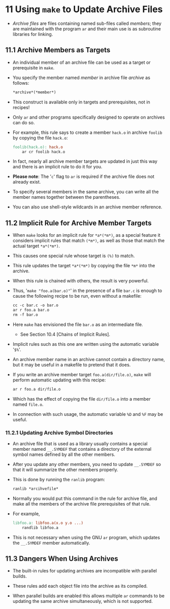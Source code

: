 # 11 Using `make` to Update Archive Files

- *Archive files* are files containing named sub-files called *members*; they are maintained with the program `ar` and their main use is as subroutine libraries for linking.

## 11.1 Archive Members as Targets

- An individual member of an archive file can be used as a target or prerequisite in `make`.

- You specify the member named *member* in archive file *archive* as follows:

    ```Makefile
    *archive*(*member*)
    ```

- This construct is available only in targets and prerequisites, not in recipes!

- Only `ar` and other programs specifically designed to operate on archives can do so.

- For example, this rule says to create a member `hack.o` in archive `foolib` by copying the file `hack.o`:

    ```Makefile
    foolib(hack.o): hack.o
        ar cr foolib hack.o
    ```

- In fact, nearly all archive member targets are updated in just this way and there is an implicit rule to do it for you.

- **Please note**: The '`c`' flag to `ar` is required if the archive file does not already exist.

- To specify several members in the same archive, you can write all the member names together between the parentheses.

- You can also use shell-style wildcards in an archive member reference.

## 11.2 Implicit Rule for Archive Member Targets

- When `make` looks for an implicit rule for `*a*(*m*)`, as a special feature it considers implicit rules that match `(*m*)`, as well as those that match the actual target `*a*(*m*)`.

- This causes one special rule whose target is `(%)` to match.

- This rule updates the target `*a*(*m*)` by copying the file `*m*` into the archive.

- When this rule is chained with others, the result is very powerful.

- Thus, '`make "foo.a(bar.o)"`' in the presence of a file `bar.c` is enough to cause the following recipe to be run, even without a makefile:

    ```Makefile
    cc -c bar.c -o bar.o
    ar r foo.a bar.o
    rm -f bar.o
    ```

- Here `make` has envisioned the file `bar.o` as an intermediate file.

    - See Section 10.4 [Chains of Implicit Rules].

- Implicit rules such as this one are written using the automatic variable '`$%`'.

- An archive member name in an archive cannot contain a directory name, but it may be useful in a makefile to pretend that it does.

- If you write an archive member target `foo.a(dir/file.o)`, `make` will perform automatic updating with this recipe:

    ```Makefile
    ar r foo.a dir/file.o
    ```

- Which has the effect of copying the file `dir/file.o` into a member named `file.o`.

- In connection with such usage, the automatic variable `%D` and `%F` may be useful.

### 11.2.1 Updating Archive Symbol Directories

- An archive file that is used as a library usually contains a special member named `__.SYMDEF` that contains a directory of the external symbol names defined by all the other members.

- After you update any other members, you need to update `__.SYMDEF` so that it will summarize the other members properly.

- This is done by running the `ranlib` program:

    ```Makefile
    ranlib *arcihvefile*
    ```

- Normally you would put this command in the rule for archive file, and make all the members of the archive file prerequisites of that rule.

- For example,

    ```Makefile
    libfoo.a: libfoo.a(x.o y.o ...)
        randlib libfoo.a
    ```

- This is not necessary when using the GNU `ar` program, which updates the `__.SYMDEF` member automatically.

## 11.3 Dangers When Using Archives

- The built-in rules for updating archives are incompatible with parallel builds.

- These rules add each object file into the archive as its compiled.

- When parallel builds are enabled this allows multiple `ar` commands to be updating the same archive simultaneously, which is not supported.
